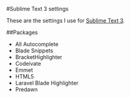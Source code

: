 #Sublime Text 3 settings

These are the settings I use for [Sublime Text 3](http://www.sublimetext.com/).

##Packages

- All Autocomplete
- Blade Snippets
- BracketHighlighter
- Codeivate
- Emmet
- HTML5
- Laravel Blade Highlighter
- Predawn
